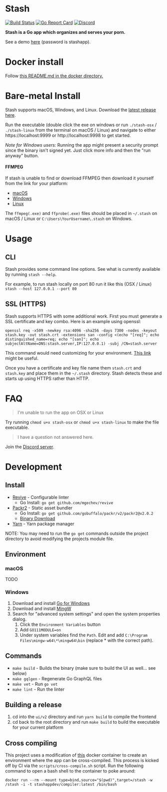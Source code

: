 # Stash

[![Build Status](https://travis-ci.org/stashapp/stash.svg?branch=master)](https://travis-ci.org/stashapp/stash)
[![Go Report Card](https://goreportcard.com/badge/github.com/stashapp/stash)](https://goreportcard.com/report/github.com/stashapp/stash)
[![Discord](https://img.shields.io/discord/559159668438728723.svg?logo=discord)](https://discord.gg/2TsNFKt)

**Stash is a Go app which organizes and serves your porn.**

See a demo [here](https://vimeo.com/275537038) (password is stashapp).

# Docker install

Follow [this README.md in the docker directory.](docker/production/README.md)

# Bare-metal Install

Stash supports macOS, Windows, and Linux.  Download the [latest release here](https://github.com/stashapp/stash/releases).

Run the executable (double click the exe on windows or run `./stash-osx` / `./stash-linux` from the terminal on macOS / Linux) and navigate to either https://localhost:9999 or http://localhost:9998 to get started.

*Note for Windows users:* Running the app might present a security prompt since the binary isn't signed yet.  Just click more info and then the "run anyway" button.

#### FFMPEG

If stash is unable to find or download FFMPEG then download it yourself from the link for your platform:

* [macOS](https://ffmpeg.zeranoe.com/builds/macos64/static/ffmpeg-4.0-macos64-static.zip)
* [Windows](https://ffmpeg.zeranoe.com/builds/win64/static/ffmpeg-4.0-win64-static.zip)
* [Linux](https://johnvansickle.com/ffmpeg/releases/ffmpeg-release-amd64-static.tar.xz)

The `ffmpeg(.exe)` and `ffprobe(.exe)` files should be placed in `~/.stash` on macOS / Linux or `C:\Users\YourUsername\.stash` on Windows.

# Usage

## CLI

Stash provides some command line options.  See what is currently available by running `stash --help`.

For example, to run stash locally on port 80 run it like this (OSX / Linux) `stash --host 127.0.0.1 --port 80`

## SSL (HTTPS)

Stash supports HTTPS with some additional work.  First you must generate a SSL certificate and key combo.  Here is an example using openssl:

`openssl req -x509 -newkey rsa:4096 -sha256 -days 7300 -nodes -keyout stash.key -out stash.crt -extensions san -config <(echo "[req]"; echo distinguished_name=req; echo "[san]"; echo subjectAltName=DNS:stash.server,IP:127.0.0.1) -subj /CN=stash.server`

This command would need customizing for your environment.  [This link](https://stackoverflow.com/questions/10175812/how-to-create-a-self-signed-certificate-with-openssl) might be useful.

Once you have a certificate and key file name them `stash.crt` and `stash.key` and place them in the `~/.stash` directory.  Stash detects these and starts up using HTTPS rather than HTTP.

# FAQ

> I'm unable to run the app on OSX or Linux

Try running `chmod u+x stash-osx` or `chmod u+x stash-linux` to make the file executable.

> I have a question not answered here.

Join the [Discord server](https://discord.gg/2TsNFKt).

# Development

## Install

* [Revive](https://github.com/mgechev/revive) - Configurable linter
    * Go Install: `go get github.com/mgechev/revive`
* [Packr2](https://github.com/gobuffalo/packr/tree/v2.0.2/v2) - Static asset bundler
    * Go Install: `go get github.com/gobuffalo/packr/v2/packr2@v2.0.2`
    * [Binary Download](https://github.com/gobuffalo/packr/releases)
* [Yarn](https://yarnpkg.com/en/docs/install) - Yarn package manager

NOTE: You may need to run the `go get` commands outside the project directory to avoid modifying the projects module file.

## Environment

### macOS

TODO

### Windows

1. Download and install [Go for Windows](https://golang.org/dl/)
2. Download and install [MingW](https://sourceforge.net/projects/mingw-w64/)
3. Search for "advanced system settings" and open the system properties dialog.
    1. Click the `Environment Variables` button
    2. Add `GO111MODULE=on`
    3. Under system variables find the `Path`.  Edit and add `C:\Program Files\mingw-w64\*\mingw64\bin` (replace * with the correct path).

## Commands

* `make build` - Builds the binary (make sure to build the UI as well... see below)
* `make gqlgen` - Regenerate Go GraphQL files
* `make vet` - Run `go vet`
* `make lint` - Run the linter

## Building a release

1. cd into the `ui/v2` directory and run `yarn build` to compile the frontend
2. cd back to the root directory and run `make build` to build the executable for your current platform

## Cross compiling

This project uses a modification of [this](https://github.com/bep/dockerfiles/tree/master/ci-goreleaser) docker container to create an environment
where the app can be cross-compiled.  This process is kicked off by CI via the `scripts/cross-compile.sh` script.  Run the following
command to open a bash shell to the container to poke around:

`docker run --rm --mount type=bind,source="$(pwd)",target=/stash -w /stash -i -t stashappdev/compiler:latest /bin/bash`
